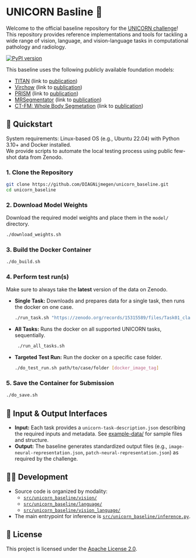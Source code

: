 # UNICORN Basline 🦄

Welcome to the official baseline repository for the [UNICORN challenge](https://unicorn.grand-challenge.org/)!<br>
This repository provides reference implementations and tools for tackling a wide range of vision, language, and vision-language tasks in computational pathology and radiology.

[![PyPI version](https://img.shields.io/pypi/v/unicorn-baseline)](https://pypi.org/project/unicorn-baseline/)

This baseline uses the following publicly available foundation models:

- [TITAN](https://huggingface.co/MahmoodLab/TITAN) (link to [publication](https://arxiv.org/abs/2411.19666))
- [Virchow](https://huggingface.co/paige-ai/Virchow)  (link to [publication](https://www.nature.com/articles/s41591-024-03141-0))
- [PRISM](https://huggingface.co/paige-ai/Prism) (link to [publication](https://arxiv.org/abs/2405.10254))
- [MRSegmentator](https://github.com/hhaentze/MRSegmentator/tree/master) (link to [publication](https://arxiv.org/pdf/2405.06463))
- [CT-FM: Whole Body Segmetation](https://github.com/project-lighter/CT-FM) (link to [publication](https://arxiv.org/pdf/2501.09001))

## 🚀 Quickstart

System requirements: Linux-based OS (e.g., Ubuntu 22.04) with Python 3.10+ and Docker installed.<br>
We provide scripts to automate the local testing process using public few-shot data from Zenodo.

### 1. Clone the Repository

```bash
git clone https://github.com/DIAGNijmegen/unicorn_baseline.git
cd unicorn_baseline
```
### 2. Download Model Weights

Download the required model weights and place them in the `model/` directory.

```bash
./download_weights.sh
```

### 3. Build the Docker Container

```bash
./do_build.sh
```

### 4. Perform test run(s)

Make sure to always take the **latest** version of the data on Zenodo.

- **Single Task:** Downloads and prepares data for a single task, then runs the docker on one case.
   ```bash
   ./run_task.sh "https://zenodo.org/records/15315589/files/Task01_classifying_he_prostate_biopsies_into_isup_scores.zip"
   ```
- **All Tasks:** Runs the docker on all supported UNICORN tasks, sequentially.
   ```bash
    ./run_all_tasks.sh
   ```
- **Targeted Test Run:** Run the docker on a specific case folder.
   ```bash
  ./do_test_run.sh path/to/case/folder [docker_image_tag]
  ```

### 5. Save the Container for Submission

```bash
./do_save.sh
```

## 📝 Input & Output Interfaces

- **Input:**
  Each task provides a `unicorn-task-description.json` describing the required inputs and metadata. See [example-data/](example-data/README.md) for sample files and structure.
- **Output:**
  The baseline generates standardized output files (e.g., `image-neural-representation.json`, `patch-neural-representation.json`) as required by the challenge.

## 🧑‍💻 Development

- Source code is organized by modality:
  - [`src/unicorn_baseline/vision/`](src/unicorn_baseline/vision/)
  - [`src/unicorn_baseline/language/`](src/unicorn_baseline/language/)
  - [`src/unicorn_baseline/vision_language/`](src/unicorn_baseline/vision_language/)
- The main entrypoint for inference is [`src/unicorn_baseline/inference.py`](src/unicorn_baseline/inference.py).


## 📜 License

This project is licensed under the [Apache License 2.0](LICENSE).
